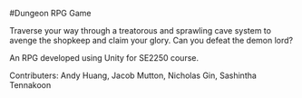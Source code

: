 #Dungeon RPG Game 

Traverse your way through a treatorous and sprawling cave system to avenge the shopkeep and claim your glory.
Can you defeat the demon lord?

An RPG developed using Unity for SE2250 course.

Contributers: Andy Huang, Jacob Mutton, Nicholas Gin, Sashintha Tennakoon
